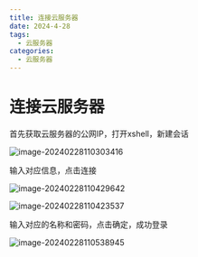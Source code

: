 ```yaml
---
title: 连接云服务器
date: 2024-4-28
tags:
  - 云服务器
categories:
  - 云服务器
---
```


# 连接云服务器

首先获取云服务器的公网IP，打开xshell，新建会话

![image-20240228110303416](https://tiny-blog.oss-cn-guangzhou.aliyuncs.com/blog/202402281103518.png)

输入对应信息，点击连接

![image-20240228110429642](https://tiny-blog.oss-cn-guangzhou.aliyuncs.com/blog/202402281104665.png)

![image-20240228110423537](https://tiny-blog.oss-cn-guangzhou.aliyuncs.com/blog/202402281104563.png)

输入对应的名称和密码，点击确定，成功登录

![image-20240228110538945](https://tiny-blog.oss-cn-guangzhou.aliyuncs.com/blog/202402281105966.png)